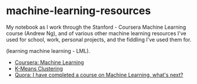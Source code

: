 # machine-learning-resources

My notebook as I work through the Stanford - Coursera Machine Learning course (Andrew Ng), and of various 
other machine learning resources I've used for school, work, personal projects, and the fiddling I've 
used them for.

(learning machine learning - LML).

* [Coursera: Machine Learning](https://www.coursera.org/learn/machine-learning)
* [K-Means Clustering](https://datasciencelab.wordpress.com/2013/12/27/finding-the-k-in-k-means-clustering/)
* [Quora: I have completed a course on Machine Learning, what's next?](https://www.quora.com/I-have-completed-Andrew-Ngs-Coursera-class-on-machine-learning-What-should-I-do-next-What-can-I-do-next)
